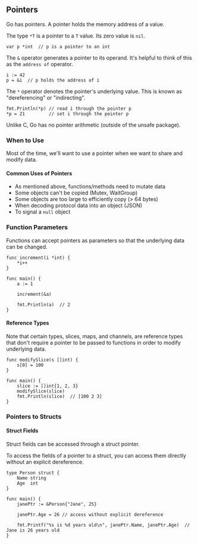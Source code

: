 ## Pointers

Go has pointers. A pointer holds the memory address of a value.

The type `*T` is a pointer to a `T` value. Its zero value is `nil`.

```aiignore
var p *int  // p is a pointer to an int
```

The `&` operator generates a pointer to its operand. 
It's helpful to think of this as the `address of` operator.

```
i := 42
p = &i  // p holds the address of i
```

The `*` operator denotes the pointer's underlying value. This is known as "dereferencing" or "indirecting".

```
fmt.Println(*p) // read i through the pointer p
*p = 21         // set i through the pointer p
```

Unlike C, Go has no pointer arithmetic (outside of the unsafe package).

### When to Use

Most of the time, we'll want to use a pointer when we want to share and modify data.

#### Common Uses of Pointers

* As mentioned above, functions/methods need to mutate data
* Some objects can't be copied (Mutex, WaitGroup)
* Some objects are too large to efficiently copy (> 64 bytes)
* When decoding protocol data into an object (JSON)
* To signal a `null` object

### Function Parameters

Functions can accept pointers as parameters so that the underlying data can be changed.

```aiignore
func increment(i *int) {
	*i++
}

func main() {
	a := 1

	increment(&a)

	fmt.Println(a)  // 2
}
```
#### Reference Types

Note that certain types, slices, maps, and channels, are reference types that don't require
a pointer to be passed to functions in order to modify underlying data.

```aiignore
func modifySlice(s []int) {
	s[0] = 100
}

func main() {
	slice := []int{1, 2, 3}
	modifySlice(slice)
	fmt.Println(slice)  // [100 2 3]
}
```
### Pointers to Structs

#### Struct Fields

Struct fields can be accessed through a struct pointer.

To access the fields of a pointer to a struct, you can 
access them directly without an explicit dereference.

```aiignore
type Person struct {
	Name string
	Age  int
}

func main() {
	janePtr := &Person{"Jane", 25}

	janePtr.Age = 26 // access without explicit dereference

	fmt.Printf("%s is %d years old\n", janePtr.Name, janePtr.Age)  // Jane is 26 years old
}
```
